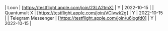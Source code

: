 | Loon | [https://testflight.apple.com/join/23LA2tmX] | Y | 2022-10-15 |
| Quantumult X | [https://testflight.apple.com/join/VCIvwk2g] | Y | 2022-10-15 |
| Telegram Messenger | [https://testflight.apple.com/join/u6iogfd0] | Y | 2022-10-15 |
